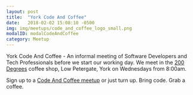 ```yaml
---
layout: post
title:  "York Code And Coffee"
date:   2018-02-02 15:08:10 -0500
img: img/meetups/code_and_coffee_logo_small.png
modalID: modalCodeAndCoffee
category: Meetup
---
```

York Code And Coffee - An informal meeting of Software Developers and Tech Professionals before we start our working day.  We meet in the [200 Degrees][200-degrees-link] coffee shop, Low Petergate, York on Wednesdays from 8:00am.



Sign up to a [Code And Coffee meetup][code-and-coffee-meetup-link] or just turn up. Bring code. Grab a coffee.

[code-and-coffee-meetup-link]: https://www.meetup.com/YorkDevelopers/
[200-degrees-link]: https://200degs.com/pages/coffee-shop-york